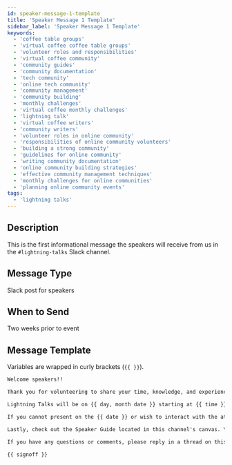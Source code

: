 ```yaml
---
id: speaker-message-1-template
title: 'Speaker Message 1 Template'
sidebar_label: 'Speaker Message 1 Template'
keywords:
  - 'coffee table groups'
  - 'virtual coffee coffee table groups'
  - 'volunteer roles and responsibilities'
  - 'virtual coffee community'
  - 'community guides'
  - 'community documentation'
  - 'tech community'
  - 'online tech community'
  - 'community management'
  - 'community building'
  - 'monthly challenges'
  - 'virtual coffee monthly challenges'
  - 'lightning talk'
  - 'virtual coffee writers'
  - 'community writers'
  - 'volunteer roles in online community'
  - 'responsibilities of online community volunteers'
  - 'building a strong community'
  - 'guidelines for online community'
  - 'writing community documentation'
  - 'online community building strategies'
  - 'effective community management techniques'
  - 'monthly challenges for online communities'
  - 'planning online community events'
tags:
  - 'lightning talks'
---
```


## Description

This is the first informational message the speakers will receive from us in the `#lightning-talks` Slack channel.

## Message Type

Slack post for speakers

## When to Send

Two weeks prior to event

## Message Template

Variables are wrapped in curly brackets (`{{ }}`).

```md
Welcome speakers!!

Thank you for volunteering to share your time, knowledge, and experience with our community!

Lightning Talks will be on {{ day, month date }} starting at {{ time }} EDT. Please let @Meg know if there are times that you prefer. We will do our best to accommodate everyone.

If you cannot present on the {{ date }} or wish to interact with the attendees live via chat, you have the option to submit a pre-recorded Lightning Talk. (Let @Meg know if you want to do this.) For those presenting live, we're encouraging participants to ask questions by tagging you in the `#vc-events` channel so you can answer the questions as you're available. We encourage you all to consider submitting a [Lunch & Learn idea](https://virtualcoffee.io/lunch-and-learn-idea/) and letting the participants know that you're planning on developing your topic further.

Lastly, check out the Speaker Guide located in this channel's canvas. You can access it by clicking on the button in the top right corner that looks like a note with a plus sign.

If you have any questions or comments, please reply in a thread on this post or DM @Meg. As always, we want to support you in whatever way best suits your needs.

{{ signoff }}
```

